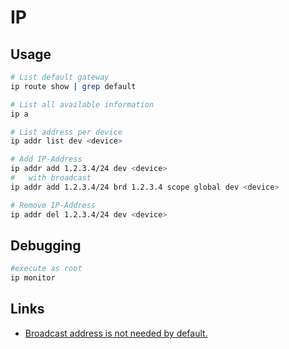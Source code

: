 # IP

## Usage

```bash
# List default gateway
ip route show | grep default

# List all available information
ip a

# List address per device
ip addr list dev <device>

# Add IP-Address
ip addr add 1.2.3.4/24 dev <device>
#   with broadcast
ip addr add 1.2.3.4/24 brd 1.2.3.4 scope global dev <device>

# Remove IP-Address
ip addr del 1.2.3.4/24 dev <device>
```

## Debugging

```bash
#execute as root
ip monitor
```

## Links

* [Broadcast address is not needed by default.](https://serverfault.com/questions/460663/is-it-necessary-to-manually-set-the-interface-broadcast-address)
